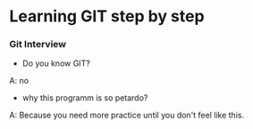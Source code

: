 # Learning GIT step by step

### Git Interview

* Do you know GIT?

A: no

* why this programm is so petardo?

A: Because you need more practice until you don't feel like this.
